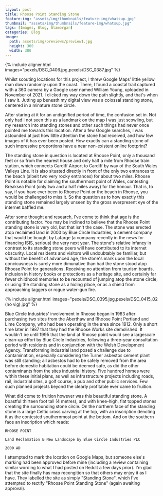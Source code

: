 ```yaml
---
layout: post
title: Rhoose Point Standing Stone
feature-img: "assets/img/thumbnails/feature-img/whatsup.jpg"
thumbnail: "assets/img/thumbnails/feature-img/whatsup.jpg"
tags: [Images, Blog, Glamorgan]
categories: Blog
image:
  path: assets/img/previews/preview1.jpg
  height: 300
  width: 300
---
```


{% include aligner.html images="pexels/DSC_0406.jpg,pexels/DSC_0387.jpg" %}


Whilst scouting locations for this project, I threw Google Maps' little yellow man down randomly upon the coast. There, I found a coastal trail captured with a 360 camera by a Google user named William Young, uploaded in November of 2021. I clicked my way down the path slightly, and that's when I saw it. Jutting up beneath my digital view was a colossal standing stone, centered in a minature stone circle. 


After staring at it for an undignified period of time, the confusion set in. Not only had I not seen this as a landmark on the map I was just scowling, but my research into standing stones and other such things had never once pointed me towards this location. After a few Google searches, I was astounded at just how little attention the stone had received, and how few images of it has ever been posted. How exactly can a standing stone of such impressive proportions have a near non-existent online footprint? 


The standing stone in question is located at Rhoose Point, only a thousand feet or so from the nearest house and only half a mile from Rhoose train station, which connects Cardiff Airport to Cardiff by way of the South Wales Valleys Line. It is also situated directly in front of the only two entrances to the beach (albeit two very rocky entrances) for about two miles. Rhoose Point is notable for claiming the southermost point of Wales, contesting Breaksea Point (only two and a half miles away) for the honour. That is, to say, if you have ever been to Rhoose Point or the beach in Rhoose, you would be challenged to miss it. So the question as to how exactly this standing stone remained largely unseen by the gross everpresent eye of the internet baffled me.


After some thought and research, I've come to think that age is the contributing factor. You may be inclined to believe that the Rhoose Point standing stone is very old, but that isn't the case. The stone was erected atop reclaimed land in 2000 by Blue Circle Industries, a cement company that would be bought by Lafarge (a company recently in the news for financing ISIS, serious) the very next year. The stone's relative infancy in contrast to its standing stone peers will have contributed to its internet obscurity. Local residents and visitors will undoubtably be familiar, but without the benefit of advanced age, the stone's mark upon the local conciousness is surely more dimunative than had the stone stood atop Rhoose Point for generations. Receiving no attention from tourism boards, inclusion in history books or protections as a heritage site, and certainly far fewer childhood memories to be recounted of jumping atop the stone circle, or using the standing stone as a hiding place, or as a shield from approaching taggers or rogue water-gun fire. 


{% include aligner.html images="pexels/DSC_0395.jpg,pexels/DSC_0415_02 (no vig).jpg" %}


Blue Circle Industries' involvement in Rhoose began in 1983 after purchasing two sites from the Aberthaw and Rhoose Point Portland and Lime Company, who had been operating in the area since 1912. Only a short time later in 1987 that they had the Rhoose Works site demolished. It wouldn't be until 1995 that the land at Rhoose point would see a largescale clean-up effort by Blue Circle Industries, following a three-year consultation period with residents and in conjunction with the Welsh Development Agency. Transforming industrial land posed a challenge due to contamination, especially considering the Turner asbestos cement plant was still standing; all asbestos had to be safely removed from the area before domestic habitation could be deemed safe, as did the other contaminants from the sites industrial history. Five hundred homes were within these initial plans, as well as infrastructure projects including roads, rail, industrial sites, a golf course, a pub and other public services. Few such planned projects beyond the clearly profitable ever came to fruition.


What did come to fruition however was this beautiful standing stone. A boastful thirteen foot tall (4 metres), and with knee-high, flat topped stones creating the surrounding stone circle. On the northern face of the standing stone is a large Celtic cross carving at the top, with an inscription denoting it as the contested southernmost point at the bottom. And on the southern face an inscription which reads:

```RHOOSE POINT```

```Land Reclamation & New Landscape by Blue Circle Industries PLC```

```2000 AD```


I attempted to mark the location on Google Maps, but someone else's marking had been approved before mine (including a review containing similar wording to what I had posted on Reddit a few days prior). I'm glad that the site finally has map recongition so that others may enjoy it as I have. They labelled the site as simply "Standing Stone", which I've attempted to rectify "Rhoose Point Standing Stone" (again awaiting approval). 